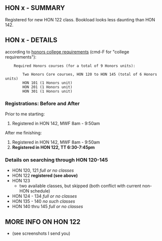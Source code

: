 ## HON x - SUMMARY
Registered for new HON 122 class. Bookload looks less daunting than HON 142.


## HON x - DETAILS
according to [honors college requirements](https://catalog.uic.edu/ucat/colleges-depts/honors-college/) (cmd-F for "college requirements"):
        
        Required Honors courses (for a total of 9 Honors units):
        
            Two Honors Core courses, HON 120 to HON 145 (total of 6 Honors units)
            HON 101 (1 Honors unit)
            HON 201 (1 Honors unit)
            HON 301 (1 Honors unit)
        
### Registrations: Before and After
Prior to me starting:
1. Registered in HON 142, MWF 8am - 9:50am

After me finishing:
1. Registered in HON 142, MWF 8am - 9:50am
1. **Registered in HON 122, TT 6:30-7:45pm**

### Details on searching through HON 120-145
* HON 120, 121 *full or no classes*
* HON 122
  **registered (see above)**
* HON 123
  * two available classes, but skipped (both conflict with current non-HON schedule)
* HON 124 - 134 *full or no classes*
* HON 135 - 140 *no such classes*
* HON 140 thru 145 *full or no classes*

## MORE INFO ON HON 122
* (see screenshots I send you)